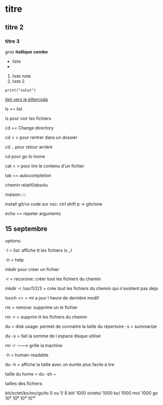# titre
## titre 2
### titre 3
*gras*
**itallique**
***combo***
- liste
- 
1. liste note
2. liste 2

   
`print("salut")`

[lien vers le killercoda](https://killercoda.com/emelin)

ls == list

ls pour voir les fichiers 

cd == Change directory

cd <   > pour rentrer dans un dossier

cd .. pour retour arrière

cd pour go to home

cat <  > pour lire le contenu d'un fichier

tab == autocompletion

chemin relatif/absolu


maison:::::

install git/vs code
sur vsc: ctrl shift p -> gitclone

echo == repeter arguments

## 15 septembre 


options: 

-l = list: affiche tt les fichiers
ls _l

-h = help

mkdir pour créer un fichier

-r = recursive: créer tout les fichiers du chemin

mkdir -r /usr/1/2/3 = crée tout les fichiers du chemin qui n'existent pas deja

touch <> = mt a jour l heure de dernière modif

rm = remove: supprime un le fichier

rm -r = supprim tt les fichiers du chemin

du = disk usage: permet de connaitre la taille du répertoire
-s = summarize

du -s = fait la somme de l espace disque utilisé

rm -r ---> grille la machine

-h = human-readable

du -h = affiche la taille avec un eunite plus facile à lire

taille du home = du -sh ~

tailles des fichiers:

bit/octet/ko/mo/go/to
0 ou 1/ 8 bit/ 1000 octets/ 1000 ko/ 1000 mo/ 1000 go
                10³         10⁶         10⁹     10¹²
